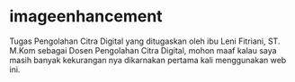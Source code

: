 # imageenhancement
Tugas Pengolahan Citra Digital yang ditugaskan oleh ibu Leni Fitriani, ST. M.Kom sebagai Dosen Pengolahan Citra Digital, mohon maaf kalau saya masih banyak kekurangan nya dikarnakan pertama kali menggunakan web ini.
